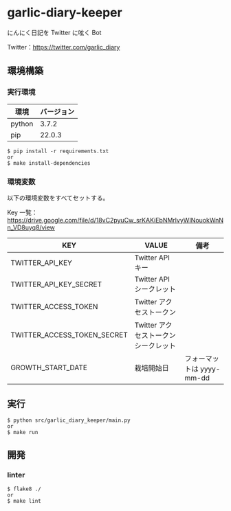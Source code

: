 # garlic-diary-keeper

にんにく日記を Twitter に呟く Bot

Twitter：https://twitter.com/garlic_diary

## 環境構築

### 実行環境

|環境|バージョン|
|---|---|
|python|3.7.2|
|pip|22.0.3|

```
$ pip install -r requirements.txt
or
$ make install-dependencies
```

### 環境変数

以下の環境変数をすべてセットする。

Key 一覧：https://drive.google.com/file/d/18vC2pyuCw_srKAKiEbNMrlvyWINouokWnNn_VD8uyq8/view

|KEY|VALUE|備考|
|---|---|---|
|TWITTER_API_KEY| Twitter API キー ||
|TWITTER_API_KEY_SECRET| Twitter API シークレット||
|TWITTER_ACCESS_TOKEN| Twitter アクセストークン ||
|TWITTER_ACCESS_TOKEN_SECRET| Twitter アクセストークンシークレット ||
|GROWTH_START_DATE| 栽培開始日 | フォーマットは yyyy-mm-dd |

## 実行

```
$ python src/garlic_diary_keeper/main.py
or
$ make run
```

## 開発

### linter

```
$ flake8 ./
or
$ make lint
```
